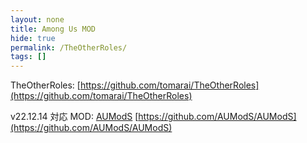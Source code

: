 ```yaml
---
layout: none
title: Among Us MOD
hide: true
permalink: /TheOtherRoles/
tags: []
---
```


TheOtherRoles:
[https://github.com/tomarai/TheOtherRoles](https://github.com/tomarai/TheOtherRoles)

v22.12.14 対応 MOD:
[AUModS](https://github.com/AUModS/AUModS)
[https://github.com/AUModS/AUModS](https://github.com/AUModS/AUModS)
